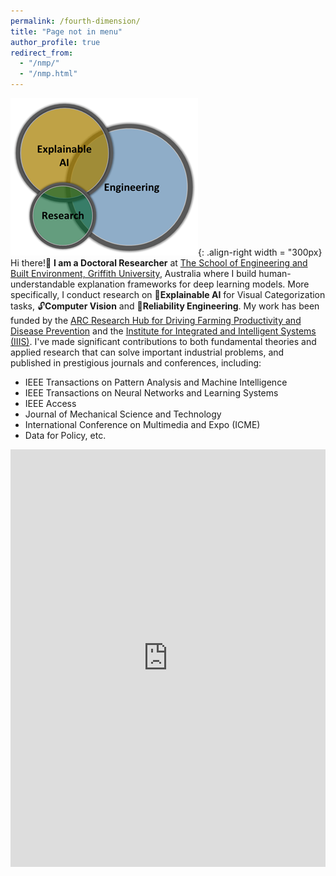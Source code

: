 ```yaml
---
permalink: /fourth-dimension/
title: "Page not in menu"
author_profile: true
redirect_from: 
  - "/nmp/"
  - "/nmp.html"
---
```


![bio](/images/venn.png){: .align-right width = "300px}
Hi there!👋 **I am a Doctoral Researcher** at [The School of Engineering and Built Environment, Griffith University]("https://www.griffith.edu.au/griffith-sciences/school-information-communication-technology/institute-integrated-intelligent-systems/our-researchers), Australia where I build human-understandable explanation frameworks for deep learning models. More specifically, I conduct research on 🔎**Explainable AI** for Visual Categorization tasks, 🔓**Computer Vision** and 📝**Reliability Engineering**. My work has been funded by the [ARC Research Hub for Driving Farming Productivity and Disease Prevention](https://www.griffith.edu.au/griffith-sciences/farming-productivity) and the [Institute for Integrated and Intelligent Systems (IIIS)](https://www.griffith.edu.au/griffith-sciences/school-information-communication-technology/institute-integrated-intelligent-systems). I've made significant contributions to both fundamental theories and applied research that can solve important industrial problems, and published in prestigious journals and conferences, including:
- IEEE Transactions on Pattern Analysis and Machine Intelligence
- IEEE Transactions on Neural Networks and Learning Systems
- IEEE Access
- Journal of Mechanical Science and Technology
- International Conference on Multimedia and Expo (ICME)
- Data for Policy, etc.


<iframe src="https://www.linkedin.com/embed/feed/update/urn:li:share:7335244680864899072?collapsed=1" height="668" width="504" frameborder="0" allowfullscreen="" title="Embedded post"></iframe>
